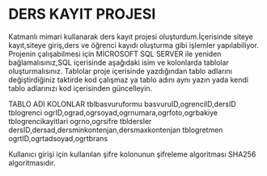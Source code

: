 # DERS KAYIT PROJESI
 Katmanlı mimari kullanarak ders kayıt projesi oluşturdum.İçerisinde siteye kayıt,siteye giriş,ders ve öğrenci kayıdı oluşturma gibi işlemler yapılabiliyor.
Projenin çalışabilmesi için MİCROSOFT SQL SERVER ile yeniden bağlamalısınız,SQL içerisinde aşağıdaki isim ve kolonlarda tablolar oluşturmalısınız.
Tablolar proje içerisinde yazdığından tablo adlarını değiştirdiğiniz taktirde kod çalışmaz ya tablo adını aynı yazın yada kendi tablo adlarınızı kod içerisinden güncelleyin.

 TABLO ADI                                    KOLONLAR
tblbasvuruformu                    basvuruID,ogrenciID,dersID
tblogrenci                         ogrID,ograd,ogrsoyad,ogrnumara,ogrfoto,ogrbakiye
tblogrencikayitlari                ogrno,ogrsifre
tbldersler                         dersID,dersad,dersminkontenjan,dersmaxkontenjan
tblogretmen                        ogrtID,ogrtadsoyad,ogrtbrans




Kullanıcı girişi için kullanılan şifre kolonunun şifreleme algoritması SHA256 algoritmasıdır. 